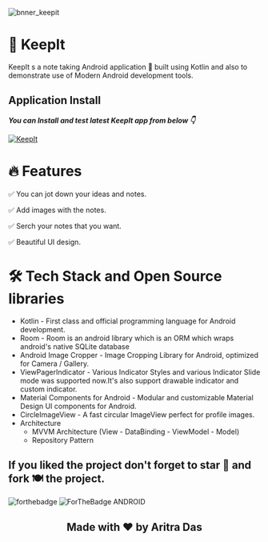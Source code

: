 ![bnner_keepit](https://user-images.githubusercontent.com/80090908/192720350-69d9c212-72f3-47dc-97d8-74bff9610f19.png)


# 📔 KeepIt
KeepIt s a note taking Android application 📱 built using Kotlin and also to demonstrate use of Modern Android development tools.

## Application Install

***You can Install and test latest KeepIt app from below 👇***

[![KeepIt](https://img.shields.io/badge/KeepIt✅-APK-red.svg?style=for-the-badge&logo=android)](https://github.com/aritra-tech/KeepIt/releases/tag/1.0.0)

# 🔥 Features

✅ You can jot down your ideas and notes.

✅ Add images with the notes.

✅ Serch your notes that you want.

✅ Beautiful UI design.

# 🛠 Tech Stack and Open Source libraries 
- Kotlin - First class and official programming language for Android development.
- Room - Room is an android library which is an ORM which wraps android's native SQLite database
- Android Image Cropper - Image Cropping Library for Android, optimized for Camera / Gallery.
- ViewPagerIndicator - Various Indicator Styles and various Indicator Slide mode was supported now.It's also support drawable indicator and custom indicator.
- Material Components for Android - Modular and customizable Material Design UI components for Android.
- CircleImageView - A fast circular ImageView perfect for profile images.
- Architecture
   - MVVM Architecture (View - DataBinding - ViewModel - Model)
   - Repository Pattern

## If you liked the project don't forget to star 🌟 and fork 🍽 the project.
![forthebadge](https://forthebadge.com/images/badges/built-with-love.svg)
![ForTheBadge ANDROID](https://forthebadge.com/images/badges/built-for-android.svg)


<h2 align="center">Made with ❤ by Aritra Das</h2>			
